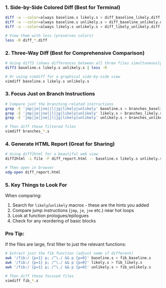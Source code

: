 
### 1. **Side-by-Side Colored Diff (Best for Terminal)**
```bash
diff -u --color=always baseline.s likely.s > diff_baseline_likely.diff
diff -u --color=always baseline.s unlikely.s > diff_baseline_unlikely.diff
diff -u --color=always likely.s unlikely.s > diff_likely_unlikely.diff

# View them with less (preserves colors)
less -R diff_*.diff
```

### 2. **Three-Way Diff (Best for Comprehensive Comparison)**
```bash
# Using diff3 (shows differences between all three files simultaneously)
diff3 baseline.s likely.s unlikely.s | less -R

# Or using vimdiff for a graphical side-by-side view
vimdiff baseline.s likely.s unlikely.s
```

### 3. **Focus Just on Branch Instructions**
```bash
# Compare just the branching-related instructions
grep -E 'jmp|je|jne|jl|jg|likely|unlikely' baseline.s > branches_baseline.s
grep -E 'jmp|je|jne|jl|jg|likely|unlikely' likely.s > branches_likely.s
grep -E 'jmp|je|jne|jl|jg|likely|unlikely' unlikely.s > branches_unlikely.s

# Then diff these filtered files
vimdiff branches_*.s
```

### 4. **Generate HTML Report (Great for Sharing)**
```bash
# Using diff2html for a beautiful web view
diff2html -i file -F diff_report.html -- baseline.s likely.s unlikely.s

# Then open in browser
xdg-open diff_report.html
```

### 5. **Key Things to Look For**
When comparing:
1. Search for `likely`/`unlikely` macros - these are the hints you added
2. Compare jump instructions (`jmp`, `je`, `jne` etc.) near hot loops
3. Look at function prologues/epilogues
4. Check for any reordering of basic blocks

### Pro Tip:
If the files are large, first filter to just the relevant functions:
```bash
# Extract just the fib function (adjust name if different)
awk '/fib:/ {p=1} p; /^\./ && p {p=0}' baseline.s > fib_baseline.s
awk '/fib:/ {p=1} p; /^\./ && p {p=0}' likely.s > fib_likely.s
awk '/fib:/ {p=1} p; /^\./ && p {p=0}' unlikely.s > fib_unlikely.s

# Then diff these focused files
vimdiff fib_*.s
```
